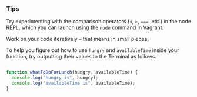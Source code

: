 ### Tips

Try experimenting with the comparison operators (`<`, `>`, `===`, etc.) in the node REPL, which you can launch using the `node` command in Vagrant.

Work on your code iteratively – that means in small pieces.

To help you figure out how to use `hungry` and `availableTime` inside your function, try outputting their values to the Terminal as follows.


``` javascript

function whatToDoForLunch(hungry, availableTime) {
  console.log("hungry is", hungry);
  console.log("availableTime is", availableTime);
}

```